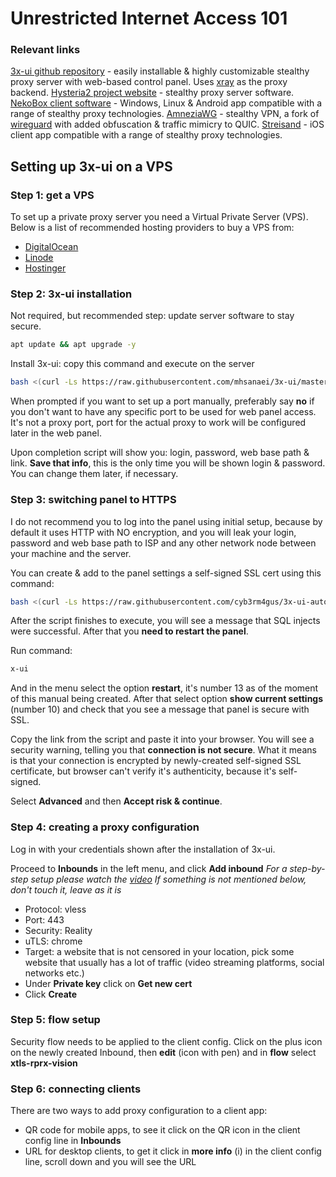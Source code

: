 # Unrestricted Internet Access 101

### Relevant links
[3x-ui github repository](https://github.com/MHSanaei/3x-ui) - easily installable & highly customizable stealthy proxy server with web-based control panel. Uses [xray](https://github.com/XTLS/Xray-core) as the proxy backend.
[Hysteria2 project website](https://v2.hysteria.network/) - stealthy proxy server software.
[NekoBox client software](https://getnekobox.com/en/) - Windows, Linux & Android app compatible with a range of stealthy proxy technologies.
[AmneziaWG](https://amnezia.org/) - stealthy VPN, a fork of [wireguard](https://www.wireguard.com/) with added obfuscation & traffic mimicry to QUIC.
[Streisand](https://apps.apple.com/us/app/streisand/id6450534064) - iOS client app compatible with a range of stealthy proxy technologies.

## Setting up 3x-ui on a VPS

### Step 1: get a VPS
To set up a private proxy server you need a Virtual Private Server (VPS). Below is a list of recommended hosting providers to buy a VPS from:
- [DigitalOcean](https://m.do.co/c/2361edd88d04)
- [Linode](linode.com)
- [Hostinger](https://hostinger.com?REFERRALCODE=SNQCYBERSKZF)
### Step 2: 3x-ui installation

Not required, but recommended step: update server software to stay secure.
```bash
apt update && apt upgrade -y
```

Install 3x-ui: copy this command and execute on the server
```bash
bash <(curl -Ls https://raw.githubusercontent.com/mhsanaei/3x-ui/master/install.sh)
```

When prompted if you want to set up a port manually, preferably say **no** if you don't want to have any specific port to be used for web panel access. It's not a proxy port, port for the actual proxy to work will be configured later in the web panel.

Upon completion script will show you: login, password, web base path & link. **Save that info**, this is the only time you will be shown login & password. You can change them later, if necessary.

### Step 3: switching panel to HTTPS

I do not recommend you to log into the panel using initial setup, because by default it uses HTTP with NO encryption, and you will leak your login, password and web base path to ISP and any other network node between your machine and the server.

You can create & add to the panel settings a self-signed SSL cert using this command:
```bash
bash <(curl -Ls https://raw.githubusercontent.com/cyb3rm4gus/3x-ui-auto_add_ssl/refs/heads/main/3x-ui-autossl.sh)
```

After the script finishes to execute, you will see a message that SQL injects were successful. After that you **need to restart the panel**.

Run command:
```bash
x-ui
```

And in the menu select the option **restart**, it's number 13 as of the moment of this manual being created. After that select option **show current settings** (number 10) and check that you see a message that panel is secure with SSL.

Copy the link from the script and paste it into your browser. You will see a security warning, telling you that **connection is not secure**. What it means is that your connection is encrypted by newly-created self-signed SSL certificate, but browser can't verify it's authenticity, because it's self-signed.

Select **Advanced** and then **Accept risk & continue**.
### Step 4: creating a proxy configuration
Log in with your credentials shown after the installation of 3x-ui.

Proceed to **Inbounds** in the left menu, and click **Add inbound**
*For a step-by-step setup please watch the [video](https://youtu.be/7GtUVT0b1qs?si=dQrEhWXcIHmrlgEe&t=1197)* *If something is not mentioned below, don't touch it, leave as it is*

- Protocol: vless
- Port: 443
- Security: Reality
- uTLS: chrome
- Target: a website that is not censored in your location, pick some website that usually has a lot of traffic (video streaming platforms, social networks etc.)
- Under **Private key** click on **Get new cert**
- Click **Create**
### Step 5: flow setup
Security flow needs to be applied to the client config. Click on the plus icon on the newly created Inbound, then **edit** (icon with pen) and in **flow** select **xtls-rprx-vision**
### Step 6: connecting clients
There are two ways to add proxy configuration to a client app:
- QR code for mobile apps, to see it click on the QR icon in the client config line in **Inbounds**
- URL for desktop clients, to get it click in **more info** (i) in the client config line, scroll down and you will see the URL
